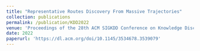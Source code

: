 ```yaml
---
title: "Representative Routes Discovery From Massive Trajectories"
collection: publications
permalink: /publication/KDD2022
venue: 'Proceedings of the 28th ACM SIGKDD Conference on Knowledge Discovery and Data Mining (KDD 2022) (CORE Tier-A*, CCF A)'
date: 2022
paperurl: 'https://dl.acm.org/doi/10.1145/3534678.3539079'
---
```

